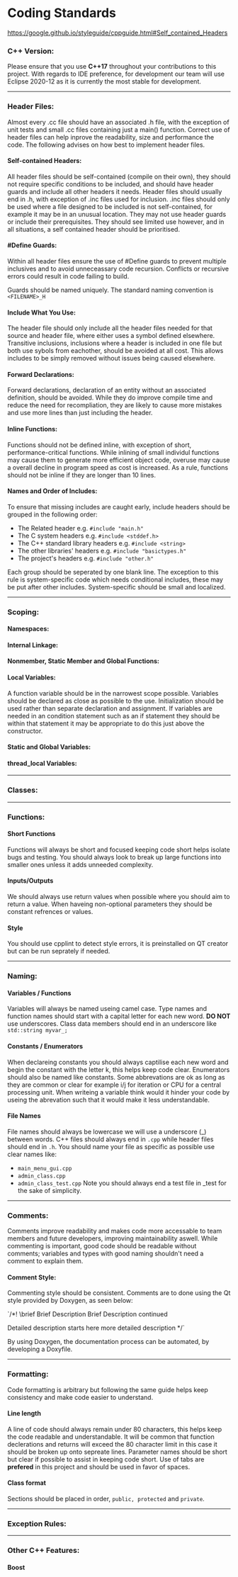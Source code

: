 # Coding Standards
https://google.github.io/styleguide/cppguide.html#Self_contained_Headers
### C++ Version:
Please ensure that you use **C++17** throughout your contributions to this project. With regards to IDE preference, for development our team will use Eclipse 2020-12 as it is currently the most stable for development.

***

### Header Files:
Almost every .cc file should have an associated .h file, with the exception of unit tests and small .cc files containing just a main() function.
Correct use of header files can help inprove the readability, size and performance the code. The following advises on how best to implement header files.

#### Self-contained Headers:
All header files should be self-contained (compile on their own), they should not require specific conditions to be included, and should have header guards and include all other headers it needs. Header files should usually end in .h, with exception of .inc files used for inclusion. .inc files should only be used where a file designed to be included is not self-contained, for example it may be in an unusual location. They may not use header guards or include their prerequisites. They should see limited use however, and in all situations, a self contained header should be prioritised.

#### #Define Guards:
Within all header files ensure the use of #Define guards to prevent multiple inclusives and to avoid unneceassary code recursion. Conflicts or recursive errors could result in code failing to build.

Guards should be named uniquely. The standard naming convention is `<FILENAME>_H`

#### Include What You Use:
The header file should only include all the header files needed for that source and header file, where either uses a symbol defined elsewhere. Transitive inclusions, inclusions where a header is included in one file but both use sybols from eachother, should be avoided at all cost. This allows includes to be simply removed without issues being caused elsewhere.

#### Forward Declarations:
Forward declarations, declaration of an entity without an associated definition, should be avoided. While they do improve compile time and reduce the need for recompliation, they are likely to cause more mistakes and use more lines than just including the header.

#### Inline Functions:
Functions should not be defined inline, with exception of short, performance-critical functions. While inlining of small individul functions may cause them to generate more efficient object code, overuse may cause a overall decline in program speed as cost is increased. As a rule, functions should not be inline if they are longer than 10 lines.

#### Names and Order of Includes:
To ensure that missing includes are caught early, include headers should be grouped in the following order: 
- The Related header e.g. `#include "main.h"`
- The C system headers e.g. `#include <stddef.h>`
- The C++ standard library headers e.g. `#include <string>`
- The other libraries' headers e.g. `#include "basictypes.h"` 
- The project's headers e.g. `#include "other.h"`

Each group should be seperated by one blank line. The exception to this rule is system-specific code which needs conditional includes, these may be put after other includes. System-specific should be small and localized.

***

### Scoping:

#### Namespaces:

#### Internal Linkage:

#### Nonmember, Static Member and Global Functions:

#### Local Variables:
A function variable should be in the narrowest scope possible. Variables should be declared as close as possible to the use. Initialization should be used rather than separate declaration and assignment. If variables are needed in an condition statement such as an if statement they should be within that statement it may be appropriate to do this just above the constructor.
#### Static and Global Variables:

#### thread_local Variables:

***

### Classes:

***

### Functions:
#### Short Functions
Functions will always be short and focused keeping code short helps isolate bugs and testing. You should always look to break up large functions into smaller ones unless it adds unneeded complexity.
#### Inputs/Outputs
We should always use return values when possible where you should aim to return a value. When haveing non-optional parameters they should be constant refrences or values.
#### Style
You should use cpplint to detect style errors, it is preinstalled on QT creator but can be run seprately if needed.
***

### Naming:
#### Variables / Functions
Variables will always be named useing camel case. Type names and function names should start with a capital letter for each new word. **DO NOT** use underscores. Class data members should end in an underscore like `std::string myvar_;`
#### Constants / Enumerators
When declareing constants you should always captilise each new word and begin the constant with the letter k, this helps keep code clear. Enumerators should also be named like constants.
Some abbrevations are ok as long as they are common or clear for example i/j for iteration or CPU for a central processing unit. When writeing a variable think would it hinder your code by useing the abrevation such that it would make it less understandable.
#### File Names
File names should always be lowercase we will use a underscore (_) between words. C++ files should always end in `.cpp` while header files should end in `.h`. You should name your file as specific as possible use clear names like:

  - `main_menu_gui.cpp`
  - `admin_class.cpp`
  - `admin_class_test.cpp`
Note you should always end a test file in _test for the sake of simplicity.
***

### Comments:
Comments improve readability and makes code more accessable to team members and future developers, improving maintainability aswell. While commenting is important, good code should be readable without comments; variables and types with good naming shouldn't need a comment to explain them.

#### Comment Style:
Commenting style should be consistent. Comments are to done using the Qt style provided by Doxygen, as seen below:

`/*! \brief Brief Description
Brief Description continued

Detailed description starts here
more detailed description
*/`

By using Doxygen, the documentation process can be automated, by developing a Doxyfile.

***

### Formatting:
Code formatting is arbitrary but following the same guide helps keep consistency and make code easier to understand.
#### Line length
A line of code should always remain under 80 characters, this helps keep the code readable and understandable. It will be common that function declerations and returns will exceed the 80 character limit in this case it should be broken up onto sepreate lines.
Parameter names should be short but clear if possible to assist in keeping code short.
Use of tabs are **prefered** in this project and should be used in favor of spaces.
#### Class format
Sections should be placed in order, `public, protected` and `private`.
***

### Exception Rules:

***

### Other C++ Features:
#### Boost
